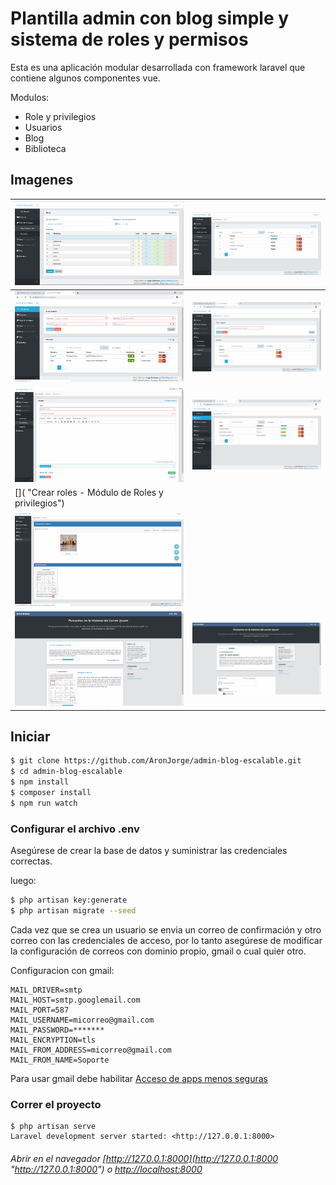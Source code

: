 # Plantilla admin con blog simple y sistema de roles y permisos

Esta es una aplicación modular desarrollada con framework laravel que contiene algunos componentes vue.

Modulos:
  - Role y privilegios
  - Usuarios
  - Blog
  - Biblioteca

## Imagenes
| [![](https://raw.githubusercontent.com/AronJorge/admin-blog-escalable/develop/public/images/img_demo/crear_rol.png)](https://raw.githubusercontent.com/AronJorge/admin-blog-escalable/develop/public/images/img_demo/crear_rol.png "Crear roles - Módulo de Roles y privilegios")  |  [![](https://raw.githubusercontent.com/AronJorge/admin-blog-escalable/develop/public/images/img_demo/lista_roles.png)](https://raw.githubusercontent.com/AronJorge/admin-blog-escalable/develop/public/images/img_demo/lista_roles.png "Listar roles - Módulo de Roles y privilegios")  |
| ------------ | ------------ |
| [![](https://raw.githubusercontent.com/AronJorge/admin-blog-escalable/develop/public/images/img_demo/usuario.png)](https://raw.githubusercontent.com/AronJorge/admin-blog-escalable/develop/public/images/img_demo/usuario.png "Usuarios - Módulo de Usuarios")  |  [![](https://raw.githubusercontent.com/AronJorge/admin-blog-escalable/develop/public/images/img_demo/categorias.png)](https://raw.githubusercontent.com/AronJorge/admin-blog-escalable/develop/public/images/img_demo/categorias.png "Categorías - Módulo del Blog")  |
| [![](https://raw.githubusercontent.com/AronJorge/admin-blog-escalable/develop/public/images/img_demo/crear_articulos.png)](https://raw.githubusercontent.com/AronJorge/admin-blog-escalable/develop/public/images/img_demo/crear_articulos.png "Crear artículos - Módulo del Blog")  | [![](https://raw.githubusercontent.com/AronJorge/admin-blog-escalable/develop/public/images/img_demo/lista_articulos.png)](https://raw.githubusercontent.com/AronJorge/admin-blog-escalable/develop/public/images/img_demo/lista_articulos.png "Listar Artículos - Módulo de Roles y privilegios")  |
|[![]()]( "Crear roles - Módulo de Roles y privilegios")  |
| [![](https://raw.githubusercontent.com/AronJorge/admin-blog-escalable/develop/public/images/img_demo/biblioteca.png)](https://raw.githubusercontent.com/AronJorge/admin-blog-escalable/develop/public/images/img_demo/biblioteca.png "Biblioteca - Módulo de Biblioteca")  ||
|[![](https://raw.githubusercontent.com/AronJorge/admin-blog-escalable/develop/public/images/img_demo/listar_blog.png)](https://raw.githubusercontent.com/AronJorge/admin-blog-escalable/develop/public/images/img_demo/listar_blog.png "Listar artículos - Vista publica")  | [![](https://raw.githubusercontent.com/AronJorge/admin-blog-escalable/develop/public/images/img_demo/un_blog_articulo.png)](https://raw.githubusercontent.com/AronJorge/admin-blog-escalable/develop/public/images/img_demo/un_blog_articulo.png "Un artículo - Vista publica") |


## Iniciar
```sh
$ git clone https://github.com/AronJorge/admin-blog-escalable.git
$ cd admin-blog-escalable
$ npm install
$ composer install
$ npm run watch 
```

### Configurar el archivo .env
Asegúrese de crear la base de datos y suministrar las credenciales correctas.

luego:
````sh
$ php artisan key:generate
$ php artisan migrate --seed
````
Cada vez que se crea un usuario se envia un correo de confirmación y otro correo con las credenciales de acceso, por lo tanto asegúrese de modificar la configuración de correos con dominio propio, gmail o cual quier otro.

Configuracion con gmail: 
````
MAIL_DRIVER=smtp
MAIL_HOST=smtp.googlemail.com
MAIL_PORT=587
MAIL_USERNAME=micorreo@gmail.com
MAIL_PASSWORD=*******
MAIL_ENCRYPTION=tls
MAIL_FROM_ADDRESS=micorreo@gmail.com
MAIL_FROM_NAME=Soporte
````
Para usar gmail debe habilitar [Acceso de apps menos seguras](https://support.google.com/accounts/answer/6010255?hl=es-419)

### Correr el proyecto
````
$ php artisan serve
Laravel development server started: <http://127.0.0.1:8000>
```` 
###### Abrir en el navegador [http://127.0.0.1:8000](http://127.0.0.1:8000 "http://127.0.0.1:8000") o [http://localhost:8000](http://localhost:8000 "http://localhost:8000")

